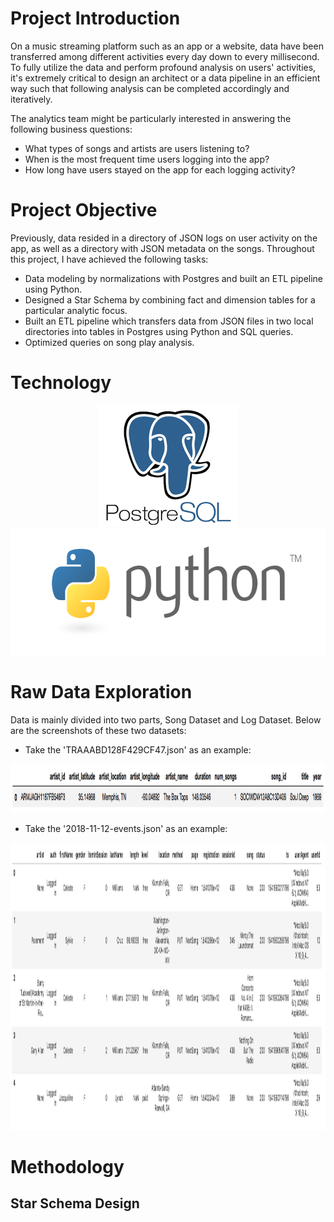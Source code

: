 # Project Introduction
On a music streaming platform such as an app or a website, data have been transferred among different activities every day down to every millisecond.
To fully utilize the data and perform profound analysis on users' activities, it's extremely critical to design an architect or a data pipeline in an efficient way such that following analysis can be completed accordingly and iteratively.

The analytics team might be particularly interested in answering the following business questions: 
  - What types of songs and artists are users listening to?
  - When is the most frequent time users logging into the app?
  - How long have users stayed on the app for each logging activity? 

# Project Objective
Previously, data resided in a directory of JSON logs on user activity on the app, as well as a directory with JSON metadata on the songs.
Throughout this project, I have achieved the following tasks:

- Data modeling by normalizations with Postgres and built an ETL pipeline using Python. 
- Designed a Star Schema by combining fact and dimension tables for a particular analytic focus.
- Built an ETL pipeline which transfers data from JSON files in two local directories into tables in Postgres using Python and SQL queries.
- Optimized queries on song play analysis.

# Technology
<p align="middle">
  <img height="194" width="222" src="https://github.com/tsenhungwu/Data-Engineer-Project/blob/master/music_library/PostgreSQL.png" />
  <img height="203" width="601" src="https://github.com/tsenhungwu/Data-Engineer-Project/blob/master/music_library/Python.png" />

# Raw Data Exploration
Data is mainly divided into two parts, Song Dataset and Log Dataset.
Below are the screenshots of these two datasets:

- Take the 'TRAAABD128F429CF47.json' as an example: 
<img height="78" width="1188" src="https://github.com/tsenhungwu/Data-Engineer-Project/blob/master/music_library/song_data.png" />



- Take the '2018-11-12-events.json' as an example: 
<img height="460" width="1700" src="https://github.com/tsenhungwu/Data-Engineer-Project/blob/master/music_library/log_data.png" />



# Methodology
## Star Schema Design 

